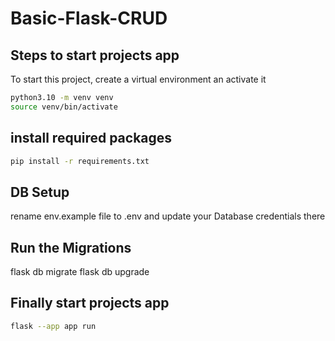 # Basic-Flask-CRUD

## Steps to start projects app
To start this project, create a virtual environment an activate it

```bash
python3.10 -m venv venv
source venv/bin/activate
```

## install required packages

```bash
pip install -r requirements.txt
```

## DB Setup
rename env.example file to .env and update your Database credentials there

## Run the Migrations

flask db migrate
flask db upgrade

## Finally start projects app

```bash
flask --app app run
```
